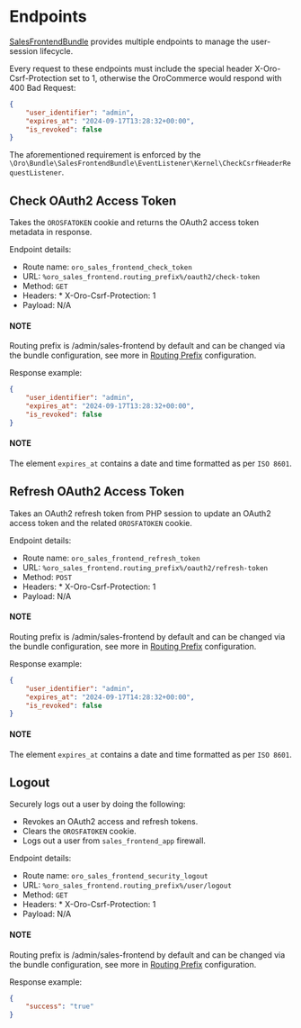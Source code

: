 <a id="bundle-docs-commerce-sales-frontend-bundle-endpoints"></a>

# Endpoints

<a href="https://github.com/oroinc/sales-frontend" target="_blank">SalesFrontendBundle</a> provides multiple endpoints to manage the user-session lifecycle.

Every request to these endpoints must include the special header X-Oro-Csrf-Protection set to 1, otherwise the OroCommerce would respond with 400 Bad Request:

```json
{
    "user_identifier": "admin",
    "expires_at": "2024-09-17T13:28:32+00:00",
    "is_revoked": false
}
```

The aforementioned requirement is enforced by the `\Oro\Bundle\SalesFrontendBundle\EventListener\Kernel\CheckCsrfHeaderRequestListener`.

## Check OAuth2 Access Token

Takes the `OROSFATOKEN` cookie and returns the OAuth2 access token metadata in response.

Endpoint details:

* Route name: `oro_sales_frontend_check_token`
* URL: `%oro_sales_frontend.routing_prefix%/oauth2/check-token`
* Method: `GET`
* Headers:
  \* X-Oro-Csrf-Protection: 1
* Payload: N/A

#### NOTE
Routing prefix is /admin/sales-frontend by default and can be changed via the bundle configuration, see more in [Routing Prefix](routing-prefix.md#bundle-docs-commerce-sales-frontend-bundle-routing-prefix) configuration.

Response example:

```json
{
    "user_identifier": "admin",
    "expires_at": "2024-09-17T13:28:32+00:00",
    "is_revoked": false
}
```

#### NOTE
The element `expires_at` contains a date and time formatted as per `ISO 8601`.

## Refresh OAuth2 Access Token

Takes an OAuth2 refresh token from PHP session to update an OAuth2 access token and the related `OROSFATOKEN` cookie.

Endpoint details:

* Route name: `oro_sales_frontend_refresh_token`
* URL: `%oro_sales_frontend.routing_prefix%/oauth2/refresh-token`
* Method: `POST`
* Headers:
  \* X-Oro-Csrf-Protection: 1
* Payload: N/A

#### NOTE
Routing prefix is /admin/sales-frontend by default and can be changed via the bundle configuration, see more in [Routing Prefix](routing-prefix.md#bundle-docs-commerce-sales-frontend-bundle-routing-prefix) configuration.

Response example:

```json
{
    "user_identifier": "admin",
    "expires_at": "2024-09-17T14:28:32+00:00",
    "is_revoked": false
}
```

#### NOTE
The element `expires_at` contains a date and time formatted as per `ISO 8601`.

## Logout

Securely logs out a user by doing the following:

* Revokes an OAuth2 access and refresh tokens.
* Clears the `OROSFATOKEN` cookie.
* Logs out a user from `sales_frontend_app` firewall.

Endpoint details:

* Route name: `oro_sales_frontend_security_logout`
* URL: `%oro_sales_frontend.routing_prefix%/user/logout`
* Method: `GET`
* Headers:
  \* X-Oro-Csrf-Protection: 1
* Payload: N/A

#### NOTE
Routing prefix is /admin/sales-frontend by default and can be changed via the bundle configuration, see more in [Routing Prefix](routing-prefix.md#bundle-docs-commerce-sales-frontend-bundle-routing-prefix) configuration.

Response example:

```json
{
    "success": "true"
}
```

<!-- Frontend -->
